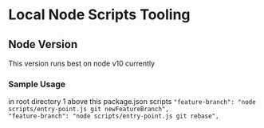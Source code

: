 # Local Node Scripts Tooling

## Node Version 
This version runs best on node v10 currently

### Sample Usage 
in root directory 1 above this package.json scripts
`"feature-branch": "node scripts/entry-point.js git newFeatureBranch",`\
`"feature-branch": "node scripts/entry-point.js git rebase",`